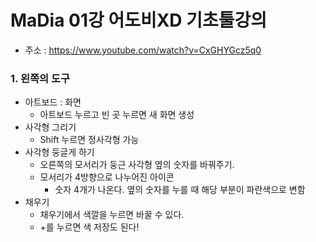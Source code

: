 # MaDia 01강 어도비XD 기초툴강의

* 주소 : https://www.youtube.com/watch?v=CxGHYGcz5q0

### 1. 왼쪽의 도구
* 아트보드 : 화면
  * 아트보드 누르고 빈 곳 누르면 새 화면 생성
* 사각형 그리기
  * Shift 누르면 정사각형 가능
* 사각형 둥글게 하기
  * 오른쪽의 모서리가 둥근 사각형 옆의 숫자를 바꿔주기.
  * 모서리가 4방향으로 나누어진 아이콘
    * 숫자 4개가 나온다. 옆의 숫자를 누를 때 해당 부분이 파란색으로 변함
* 채우기
  * 채우기에서 색깔을 누르면 바꿀 수 있다.
  * \+를 누르면 색 저장도 된다!